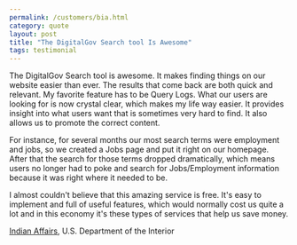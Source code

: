 ```yaml
---
permalink: /customers/bia.html
category: quote
layout: post
title: "The DigitalGov Search tool Is Awesome"
tags: testimonial
---
```

The DigitalGov Search tool is awesome. It makes finding things on our website easier than ever. The results that come back are both quick and relevant. My favorite feature has to be Query Logs. What our users are looking for is now crystal clear, which makes my life way easier. It provides insight into what users want that is sometimes very hard to find. It also allows us to promote the correct content.

For instance, for several months our most search terms were employment and jobs, so we created a Jobs page and put it right on our homepage. After that the search for those terms dropped dramatically, which means users no longer had to poke and search for Jobs/Employment information because it was right where it needed to be.

I almost couldn't believe that this amazing service is free. It's easy to implement and full of useful features, which would normally cost us quite a lot and in this economy it's these types of services that help us save money.

[Indian Affairs](http://www.bia.gov), U.S. Department of the Interior
